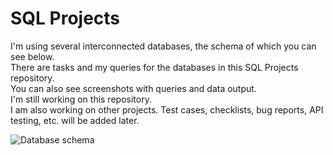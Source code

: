 # SQL Projects

I'm using several interconnected databases, the schema of which you can see below. 
<br> There are tasks and my queries for the databases in this SQL Projects repository. 
<br> You can also see screenshots with queries and data output. 
<br> I'm still working on this repository. 
<br> I am also working on other projects. Test cases, checklists, bug reports, API testing, etc. will be added later.
<p>

<picture>
  <source media="(prefers-color-scheme: dark)" srcset="https://user-images.githubusercontent.com/80547490/219130100-4faa02b0-72bb-42d7-97f8-2a141fcd7f5f.png">
  <source media="(prefers-color-scheme: light)" srcset="https://user-images.githubusercontent.com/80547490/219130100-4faa02b0-72bb-42d7-97f8-2a141fcd7f5f.png">
  <img alt="Database schema" src="https://user-images.githubusercontent.com/80547490/219130100-4faa02b0-72bb-42d7-97f8-2a141fcd7f5f.png">
</picture>
